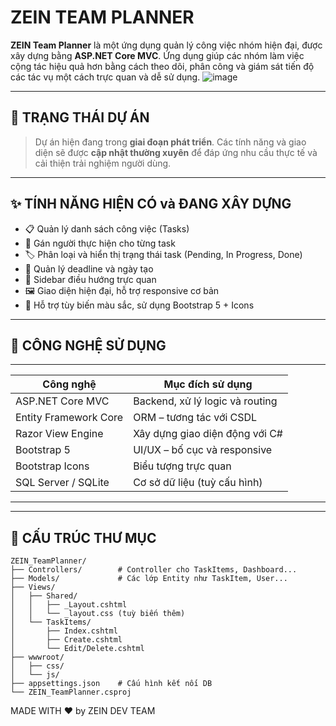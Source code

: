 # ZEIN TEAM PLANNER

**ZEIN Team Planner** là một ứng dụng quản lý công việc nhóm hiện đại, được xây dựng bằng **ASP.NET Core MVC**. Ứng dụng giúp các nhóm làm việc cộng tác hiệu quả hơn bằng cách theo dõi, phân công và giám sát tiến độ các tác vụ một cách trực quan và dễ sử dụng.
![image](https://github.com/user-attachments/assets/f21405ca-b429-412c-bebc-85f9993ef2de)



---

## 🚧 TRẠNG THÁI DỰ ÁN

> Dự án hiện đang trong **giai đoạn phát triển**. Các tính năng và giao diện sẽ được **cập nhật thường xuyên** để đáp ứng nhu cầu thực tế và cải thiện trải nghiệm người dùng.

---

## ✨ TÍNH NĂNG HIỆN CÓ và ĐANG XÂY DỰNG

-  📋 Quản lý danh sách công việc (Tasks)
- 👤 Gán người thực hiện cho từng task
- 🏷 Phân loại và hiển thị trạng thái task (Pending, In Progress, Done)
- 📅 Quản lý deadline và ngày tạo
- 🧭 Sidebar điều hướng trực quan
- 🖼 Giao diện hiện đại, hỗ trợ responsive cơ bản
- 🎨 Hỗ trợ tùy biến màu sắc, sử dụng Bootstrap 5 + Icons

---

## 🧰 CÔNG NGHỆ SỬ DỤNG
--------------------------------------------------------------------
| Công nghệ             | Mục đích sử dụng                         |
|-----------------------|------------------------------------------|
| ASP.NET Core MVC      | Backend, xử lý logic và routing          |
| Entity Framework Core | ORM – tương tác với CSDL                 |
| Razor View Engine     | Xây dựng giao diện động với C#           |
| Bootstrap 5           | UI/UX – bố cục và responsive             |
| Bootstrap Icons       | Biểu tượng trực quan                     |
| SQL Server / SQLite   | Cơ sở dữ liệu (tuỳ cấu hình)             |
--------------------------------------------------------------------
---

## 📁 CẤU TRÚC THƯ MỤC

```PLAINTEXT
ZEIN_TeamPlanner/
├── Controllers/        # Controller cho TaskItems, Dashboard...
├── Models/             # Các lớp Entity như TaskItem, User...
├── Views/
│   ├── Shared/
│   │   ├── _Layout.cshtml
│   │   └── _layout.css (tuỳ biến thêm)
│   └── TaskItems/
│       ├── Index.cshtml
│       ├── Create.cshtml
│       └── Edit/Delete.cshtml
├── wwwroot/
│   ├── css/
│   └── js/
├── appsettings.json    # Cấu hình kết nối DB
└── ZEIN_TeamPlanner.csproj
```

MADE WITH ❤️ by ZEIN DEV TEAM 


